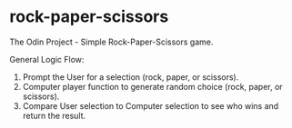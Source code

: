 # rock-paper-scissors

The Odin Project - Simple Rock-Paper-Scissors game.

General Logic Flow:

1. Prompt the User for a selection (rock, paper, or scissors).
2. Computer player function to generate random choice (rock, paper, or scissors).
3. Compare User selection to Computer selection to see who wins and return the result.
